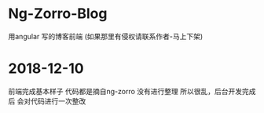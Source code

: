 # Ng-Zorro-Blog
用angular 写的博客前端   (如果那里有侵权请联系作者-马上下架)

# 2018-12-10 
前端完成基本样子 代码都是摘自ng-zorro 没有进行整理 所以很乱，后台开发完成后 会对代码进行一次整改
